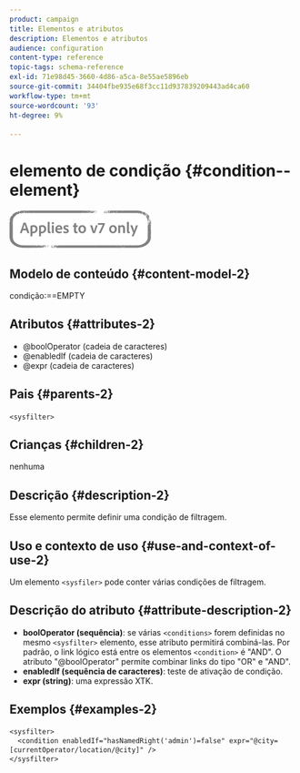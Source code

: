 ```yaml
---
product: campaign
title: Elementos e atributos
description: Elementos e atributos
audience: configuration
content-type: reference
topic-tags: schema-reference
exl-id: 71e98d45-3660-4d86-a5ca-8e55ae5896eb
source-git-commit: 34404fbe935e68f3cc11d937839209443ad4ca60
workflow-type: tm+mt
source-wordcount: '93'
ht-degree: 9%

---
```


# elemento de condição {#condition--element}

![](../../../assets/v7-only.svg)

## Modelo de conteúdo {#content-model-2}

condição:==EMPTY

## Atributos {#attributes-2}

* @boolOperator (cadeia de caracteres)
* @enabledIf (cadeia de caracteres)
* @expr (cadeia de caracteres)

## Pais {#parents-2}

`<sysfilter>`

## Crianças {#children-2}

nenhuma

## Descrição {#description-2}

Esse elemento permite definir uma condição de filtragem.

## Uso e contexto de uso {#use-and-context-of-use-2}

Um elemento `<sysfiler>` pode conter várias condições de filtragem.

## Descrição do atributo {#attribute-description-2}

* **boolOperator (sequência)**: se várias  `<conditions>` forem definidas no mesmo   `<sysfilter>` elemento, esse atributo permitirá combiná-las. Por padrão, o link lógico está entre os elementos `<condition>` é &quot;AND&quot;. O atributo &quot;@boolOperator&quot; permite combinar links do tipo &quot;OR&quot; e &quot;AND&quot;.
* **enabledIf (sequência de caracteres)**: teste de ativação de condição.
* **expr (string)**: uma expressão XTK.

## Exemplos {#examples-2}

```
<sysfilter>
  <condition enabledIf="hasNamedRight('admin')=false" expr="@city=[currentOperator/location/@city]" />
</sysfilter>
```
